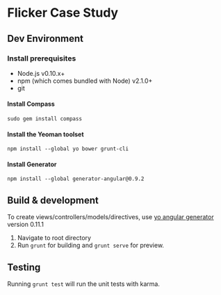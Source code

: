 # Flicker Case Study

## Dev Environment

### Install prerequisites

* Node.js v0.10.x+
* npm (which comes bundled with Node) v2.1.0+
* git

#### Install Compass
`sudo gem install compass`

#### Install the Yeoman toolset
`npm install --global yo bower grunt-cli`

#### Install Generator
`npm install --global generator-angular@0.9.2`

## Build & development

To create views/controllers/models/directives, use [yo angular generator](https://github.com/yeoman/generator-angular) version 0.11.1

1. Navigate to root directory
2. Run `grunt` for building and `grunt serve` for preview.

## Testing

Running `grunt test` will run the unit tests with karma.


